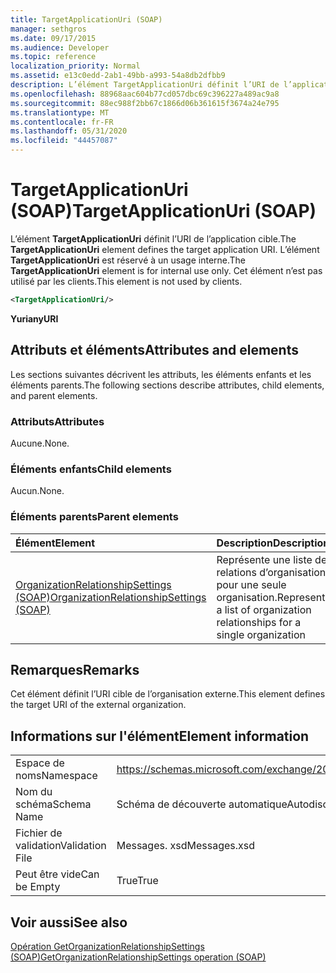 ```yaml
---
title: TargetApplicationUri (SOAP)
manager: sethgros
ms.date: 09/17/2015
ms.audience: Developer
ms.topic: reference
localization_priority: Normal
ms.assetid: e13c0edd-2ab1-49bb-a993-54a8db2dfbb9
description: L’élément TargetApplicationUri définit l’URI de l’application cible. L’élément TargetApplicationUri est réservé à un usage interne. Cet élément n’est pas utilisé par les clients.
ms.openlocfilehash: 88968aac604b77cd057dbc69c396227a489ac9a8
ms.sourcegitcommit: 88ec988f2bb67c1866d06b361615f3674a24e795
ms.translationtype: MT
ms.contentlocale: fr-FR
ms.lasthandoff: 05/31/2020
ms.locfileid: "44457087"
---
```

# <a name="targetapplicationuri-soap"></a><span data-ttu-id="ea6ec-105">TargetApplicationUri (SOAP)</span><span class="sxs-lookup"><span data-stu-id="ea6ec-105">TargetApplicationUri (SOAP)</span></span>

<span data-ttu-id="ea6ec-106">L’élément **TargetApplicationUri** définit l’URI de l’application cible.</span><span class="sxs-lookup"><span data-stu-id="ea6ec-106">The **TargetApplicationUri** element defines the target application URI.</span></span> <span data-ttu-id="ea6ec-107">L’élément **TargetApplicationUri** est réservé à un usage interne.</span><span class="sxs-lookup"><span data-stu-id="ea6ec-107">The **TargetApplicationUri** element is for internal use only.</span></span> <span data-ttu-id="ea6ec-108">Cet élément n’est pas utilisé par les clients.</span><span class="sxs-lookup"><span data-stu-id="ea6ec-108">This element is not used by clients.</span></span> 
  
```XML
<TargetApplicationUri/>
```

 <span data-ttu-id="ea6ec-109">**Yuri**</span><span class="sxs-lookup"><span data-stu-id="ea6ec-109">**anyURI**</span></span>
## <a name="attributes-and-elements"></a><span data-ttu-id="ea6ec-110">Attributs et éléments</span><span class="sxs-lookup"><span data-stu-id="ea6ec-110">Attributes and elements</span></span>

<span data-ttu-id="ea6ec-111">Les sections suivantes décrivent les attributs, les éléments enfants et les éléments parents.</span><span class="sxs-lookup"><span data-stu-id="ea6ec-111">The following sections describe attributes, child elements, and parent elements.</span></span>
  
### <a name="attributes"></a><span data-ttu-id="ea6ec-112">Attributs</span><span class="sxs-lookup"><span data-stu-id="ea6ec-112">Attributes</span></span>

<span data-ttu-id="ea6ec-113">Aucune.</span><span class="sxs-lookup"><span data-stu-id="ea6ec-113">None.</span></span>
  
### <a name="child-elements"></a><span data-ttu-id="ea6ec-114">Éléments enfants</span><span class="sxs-lookup"><span data-stu-id="ea6ec-114">Child elements</span></span>

<span data-ttu-id="ea6ec-115">Aucun.</span><span class="sxs-lookup"><span data-stu-id="ea6ec-115">None.</span></span>
  
### <a name="parent-elements"></a><span data-ttu-id="ea6ec-116">Éléments parents</span><span class="sxs-lookup"><span data-stu-id="ea6ec-116">Parent elements</span></span>

|<span data-ttu-id="ea6ec-117">**Élément**</span><span class="sxs-lookup"><span data-stu-id="ea6ec-117">**Element**</span></span>|<span data-ttu-id="ea6ec-118">**Description**</span><span class="sxs-lookup"><span data-stu-id="ea6ec-118">**Description**</span></span>|
|:-----|:-----|
|[<span data-ttu-id="ea6ec-119">OrganizationRelationshipSettings (SOAP)</span><span class="sxs-lookup"><span data-stu-id="ea6ec-119">OrganizationRelationshipSettings (SOAP)</span></span>](organizationrelationshipsettings-soap.md) <br/> |<span data-ttu-id="ea6ec-120">Représente une liste de relations d’organisation pour une seule organisation.</span><span class="sxs-lookup"><span data-stu-id="ea6ec-120">Represents a list of organization relationships for a single organization</span></span>  <br/> |
   
## <a name="remarks"></a><span data-ttu-id="ea6ec-121">Remarques</span><span class="sxs-lookup"><span data-stu-id="ea6ec-121">Remarks</span></span>

<span data-ttu-id="ea6ec-122">Cet élément définit l’URI cible de l’organisation externe.</span><span class="sxs-lookup"><span data-stu-id="ea6ec-122">This element defines the target URI of the external organization.</span></span>
  
## <a name="element-information"></a><span data-ttu-id="ea6ec-123">Informations sur l'élément</span><span class="sxs-lookup"><span data-stu-id="ea6ec-123">Element information</span></span>

|||
|:-----|:-----|
|<span data-ttu-id="ea6ec-124">Espace de noms</span><span class="sxs-lookup"><span data-stu-id="ea6ec-124">Namespace</span></span>  <br/> |https://schemas.microsoft.com/exchange/2010/Autodiscover  <br/> |
|<span data-ttu-id="ea6ec-125">Nom du schéma</span><span class="sxs-lookup"><span data-stu-id="ea6ec-125">Schema Name</span></span>  <br/> |<span data-ttu-id="ea6ec-126">Schéma de découverte automatique</span><span class="sxs-lookup"><span data-stu-id="ea6ec-126">Autodiscover schema</span></span>  <br/> |
|<span data-ttu-id="ea6ec-127">Fichier de validation</span><span class="sxs-lookup"><span data-stu-id="ea6ec-127">Validation File</span></span>  <br/> |<span data-ttu-id="ea6ec-128">Messages. xsd</span><span class="sxs-lookup"><span data-stu-id="ea6ec-128">Messages.xsd</span></span>  <br/> |
|<span data-ttu-id="ea6ec-129">Peut être vide</span><span class="sxs-lookup"><span data-stu-id="ea6ec-129">Can be Empty</span></span>  <br/> |<span data-ttu-id="ea6ec-130">True</span><span class="sxs-lookup"><span data-stu-id="ea6ec-130">True</span></span>  <br/> |
   
## <a name="see-also"></a><span data-ttu-id="ea6ec-131">Voir aussi</span><span class="sxs-lookup"><span data-stu-id="ea6ec-131">See also</span></span>



[<span data-ttu-id="ea6ec-132">Opération GetOrganizationRelationshipSettings (SOAP)</span><span class="sxs-lookup"><span data-stu-id="ea6ec-132">GetOrganizationRelationshipSettings operation (SOAP)</span></span>](getorganizationrelationshipsettings-operation-soap.md)

